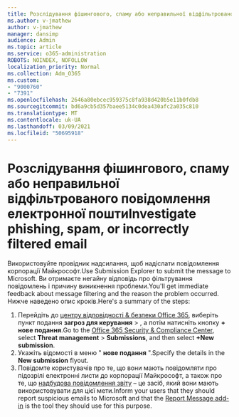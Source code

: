 ```yaml
---
title: Розслідування фішингового, спаму або неправильної відфільтрованого повідомлення електронної пошти
ms.author: v-jmathew
author: v-jmathew
manager: dansimp
audience: Admin
ms.topic: article
ms.service: o365-administration
ROBOTS: NOINDEX, NOFOLLOW
localization_priority: Normal
ms.collection: Adm_O365
ms.custom:
- "9000760"
- "7391"
ms.openlocfilehash: 2646a80ebcec959375c8fa938d420b5e11b0fdb8
ms.sourcegitcommit: bd6a9cb5d357baee5134c0dea430afc2a035c810
ms.translationtype: MT
ms.contentlocale: uk-UA
ms.lasthandoff: 03/09/2021
ms.locfileid: "50695918"
---
```

# <a name="investigate-phishing-spam-or-incorrectly-filtered-email"></a><span data-ttu-id="d2ce7-102">Розслідування фішингового, спаму або неправильної відфільтрованого повідомлення електронної пошти</span><span class="sxs-lookup"><span data-stu-id="d2ce7-102">Investigate phishing, spam, or incorrectly filtered email</span></span>

<span data-ttu-id="d2ce7-103">Використовуйте провідник надсилання, щоб надіслати повідомлення корпорації Майкрософт.</span><span class="sxs-lookup"><span data-stu-id="d2ce7-103">Use Submission Explorer to submit the message to Microsoft.</span></span> <span data-ttu-id="d2ce7-104">Ви отримаєте негайну відповідь про фільтрування повідомлень і причину виникнення проблеми.</span><span class="sxs-lookup"><span data-stu-id="d2ce7-104">You'll get immediate feedback about message filtering and the reason the problem occurred.</span></span> <span data-ttu-id="d2ce7-105">Нижче наведено опис кроків.</span><span class="sxs-lookup"><span data-stu-id="d2ce7-105">Here's a summary of the steps:</span></span>

1. <span data-ttu-id="d2ce7-106">Перейдіть до [центру відповідності & безпеки Office 365](https://go.microsoft.com/fwlink/p/?linkid=2077143), виберіть пункт подання **загроз для керування**  >  , а потім натисніть кнопку **+ нове подання**.</span><span class="sxs-lookup"><span data-stu-id="d2ce7-106">Go to the [Office 365 Security & Compliance Center](https://go.microsoft.com/fwlink/p/?linkid=2077143), select **Threat management** > **Submissions**, and then select **+New submission**.</span></span>
2. <span data-ttu-id="d2ce7-107">Укажіть відомості в меню " **нове подання** ".</span><span class="sxs-lookup"><span data-stu-id="d2ce7-107">Specify the details in the **New submission** flyout.</span></span>
3. <span data-ttu-id="d2ce7-108">Повідомте користувачів про те, що вони мають повідомляти про підозрілі електронні листи до корпорації Майкрософт, а також про те, що [надбудова повідомлення звіту](https://go.microsoft.com/fwlink/?linkid=2092385) – це засіб, який вони мають використовувати для цієї мети.</span><span class="sxs-lookup"><span data-stu-id="d2ce7-108">Inform your users that they should report suspicious emails to Microsoft and that the [Report Message add-in](https://go.microsoft.com/fwlink/?linkid=2092385) is the tool they should use for this purpose.</span></span>
